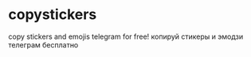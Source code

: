 # copystickers
copy stickers and emojis telegram for free! копируй стикеры и эмодзи телеграм бесплатно
